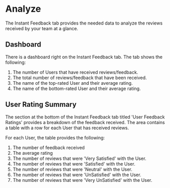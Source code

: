 # Analyze

The Instant Feedback tab provides the needed data to analyze the reviews received by your team at a glance.

## Dashboard

There is a dashboard right on the Instant Feedback tab. The tab shows the following:
1. The number of Users that have received reviews/feedback.
2. The total number of reviews/feedback that have been received.
3. The name of the top-rated User and their average rating.
4. The name of the bottom-rated User and their average rating.

## User Rating Summary

The section at the bottom of the Instant Feedback tab titled 'User Feedback Ratings' provides a breakdown of the feedback received. The area contains a table with a row for each User that has received reviews.

For each User, the table provides the following:
1. The number of feedback received
2. The average rating
3. The number of reviews that were 'Very Satisfied' with the User.
4. The number of reviews that were 'Satisfied' with the User.
5. The number of reviews that were 'Neutral' with the User.
6. The number of reviews that were 'UnSatisfied' with the User.
7. The number of reviews that were 'Very UnSatisfied' with the User.
